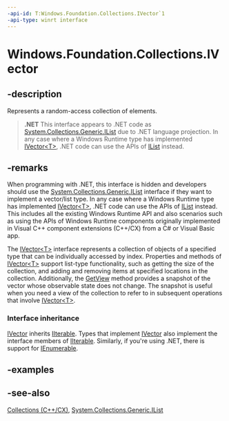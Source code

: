 ```yaml
---
-api-id: T:Windows.Foundation.Collections.IVector`1
-api-type: winrt interface
---
```


<!-- Interface syntax.
public interface IVector<T> : Windows.Foundation.Collections.IIterable<T>
-->

# Windows.Foundation.Collections.IVector<T>

## -description
Represents a random-access collection of elements.



> **.NET**
> This interface appears to .NET code as [System.Collections.Generic.IList<T>](https://docs.microsoft.com/dotnet/api/system.collections.generic.ilist-1) due to .NET language projection. In any case where a Windows Runtime type has implemented [IVector&lt;T&gt;](ivector_1.md), .NET code can use the APIs of [IList<T>](https://docs.microsoft.com/dotnet/api/system.collections.generic.ilist-1) instead.

## -remarks
When programming with .NET, this interface is hidden and developers should use the [System.Collections.Generic.IList<T>](https://docs.microsoft.com/dotnet/api/system.collections.generic.ilist-1) interface if they want to implement a vector/list type. In any case where a Windows Runtime type has implemented [IVector&lt;T&gt;](ivector_1.md), .NET code can use the APIs of [IList<T>](https://docs.microsoft.com/dotnet/api/system.collections.generic.ilist-1) instead. This includes all the existing Windows Runtime API and also scenarios such as using the APIs of Windows Runtime components originally implemented in Visual C++ component extensions (C++/CX) from a C# or Visual Basic app.

The [IVector&lt;T&gt;](ivector_1.md) interface represents a collection of objects of a specified type that can be individually accessed by index. Properties and methods of [IVector&lt;T&gt;](ivector_1.md) support list-type functionality, such as getting the size of the collection, and adding and removing items at specified locations in the collection. Additionally, the [GetView](ivector_1_getview_37498667.md) method provides a snapshot of the vector whose observable state does not change. The snapshot is useful when you need a view of the collection to refer to in subsequent operations that involve [IVector&lt;T&gt;](ivector_1.md).

### Interface inheritance

[IVector](ivector_1.md) inherits [IIterable](iiterable_1.md). Types that implement [IVector](ivector_1.md) also implement the interface members of [IIterable](iiterable_1.md). Similarly, if you're using .NET, there is support for [IEnumerable<T>](https://docs.microsoft.com/dotnet/api/system.collections.generic.ienumerable-1).

## -examples

## -see-also
[Collections (C++/CX)](https://docs.microsoft.com/cpp/cppcx/collections-c-cx), [System.Collections.Generic.IList<T>](https://docs.microsoft.com/dotnet/api/system.collections.generic.ilist-1)